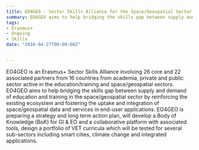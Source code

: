 ```yaml
---
title: EO4GEO - Sector Skills Alliance for the Space/Geospatial Sector
summary: EO4GEO aims to help bridging the skills gap between supply and demand of education and training in the space/geospatial sector by reinforcing the existing ecosystem and fostering the uptake and integration of space/geospatial data and services in end-user applications. 
tags:
- Erasmus+
- Ongoing
- Skills
date: "2016-04-27T00:00:00Z"


---
```


EO4GEO is an Erasmus+ Sector Skills Alliance involving 26 core and 22 associated partners from 16 countries from academia, private and public sector active in the education/training and space/geospatial sectors. EO4GEO aims to help bridging the skills gap between supply and demand of education and training in the space/geospatial sector by reinforcing the existing ecosystem and fostering the uptake and integration of space/geospatial data and services in end-user applications. EO4GEO is preparing a strategy and long term action plan, will develop a Body of Knowledge (BoK) for GI & EO and a collaborative platform with associated tools, design a portfolio of VET curricula which will be tested for several sub-sectors including smart cities, climate change and integrated applications. 
